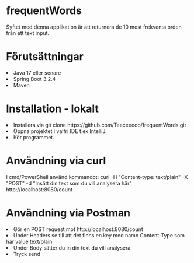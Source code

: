 <h1>frequentWords</h1>
Syftet med denna applikation är att returnera de 10 mest frekventa orden från ett text input.

<h1>Förutsättningar</h1>
<li>Java 17 eller senare</li>
<li>Spring Boot 3.2.4</li>
<li>Maven</li>

<h1>Installation - lokalt</h1>
<li>Installera via git clone https://github.com/Teeceeooo/frequentWords.git</li>
<li>Öppna projektet i valfri IDE t.ex IntelliJ.</li>
<li>Kör programmet.</li>

<h1>Användning via curl</h1>
I cmd/PowerShell använd kommandot: curl -H "Content-type: text/plain" -X "POST" -d "Insätt din text som du vill analysera här" http://localhost:8080/count

<h1>Användning via Postman</h1>
<li>Gör en POST request mot http://localhost:8080/count</li>
<li>Under Headers se till att det finns en key med namn Content-Type som har value text/plain</li>
<li>Under Body sätter du in din text du vill analysera</li>
<li>Tryck send</li>
